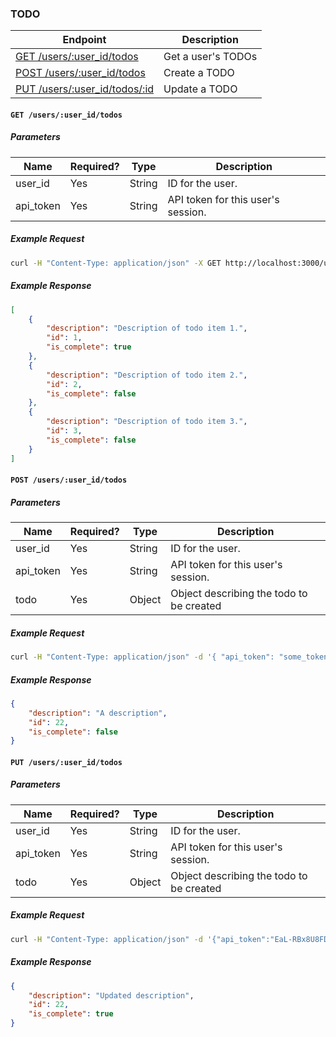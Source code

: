 ### TODO

| Endpoint | Description |
| ---- | --------------- |
| [GET /users/:user_id/todos](/doc/todo.md#get-usersuser_idtodos) | Get a user's TODOs|
| [POST /users/:user_id/todos](/doc/todo.md#post-usersuser_idtodos) | Create a TODO|
| [PUT /users/:user_id/todos/:id](/doc/todo.md#put-usersuser_idtodos) | Update a TODO|

#### `GET /users/:user_id/todos`

##### Parameters

| Name  | Required? | Type   | Description |
| ----  | --------- | ----   | ----------- |
| user_id | Yes       | String | ID for the user. |
| api_token | Yes       | String | API token for this user's session. |

##### Example Request 

```bash
curl -H "Content-Type: application/json" -X GET http://localhost:3000/users/1/todos.json?api_token=KyvGjBHBeDsBeNsXx9XP | python -m json.tool
```

##### Example Response

```json
[
    {
        "description": "Description of todo item 1.",
        "id": 1,
        "is_complete": true
    },
    {
        "description": "Description of todo item 2.",
        "id": 2,
        "is_complete": false
    },
    {
        "description": "Description of todo item 3.",
        "id": 3,
        "is_complete": false
    }
]
```

#### `POST /users/:user_id/todos`

##### Parameters

| Name  | Required? | Type   | Description |
| ----  | --------- | ----   | ----------- |
| user_id | Yes       | String | ID for the user. |
| api_token | Yes       | String | API token for this user's session. |
| todo | Yes       | Object |  Object describing the todo to be created|

##### Example Request 

```bash
curl -H "Content-Type: application/json" -d '{ "api_token": "some_token", "todo": {"description": "A description"}}' -X POST "http://localhost:3000/users/1/todos"
```

##### Example Response

```json
{
    "description": "A description",
    "id": 22,
    "is_complete": false
}
```
#### `PUT /users/:user_id/todos`

##### Parameters

| Name  | Required? | Type   | Description |
| ----  | --------- | ----   | ----------- |
| user_id | Yes       | String | ID for the user. |
| api_token | Yes       | String | API token for this user's session. |
| todo | Yes       | Object |  Object describing the todo to be created

##### Example Request 

```bash
curl -H "Content-Type: application/json" -d '{"api_token":"EaL-RBx8U8FD9D4wRWP1", "todo": {"description": "Updated description", "is_complete": true}}' -X PUT http://localhost:3000/users/1/todos/22
```

##### Example Response

```json
{
    "description": "Updated description",
    "id": 22,
    "is_complete": true
}
```
